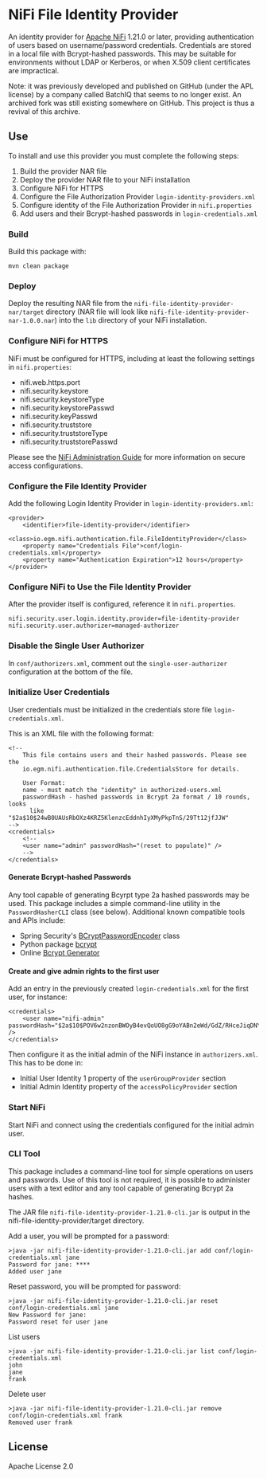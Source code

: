 # NiFi File Identity Provider
An identity provider for [Apache NiFi](https://nifi.apache.org/) 1.21.0 or later, providing authentication of users
based on username/password credentials.  Credentials are stored in a local file with Bcrypt-hashed passwords.
This may be suitable for environments without LDAP or Kerberos, or when X.509 client certificates are impractical.

Note: it was previously developed and published on GitHub (under the APL license) by a company called BatchIQ that
seems to no longer exist. An archived fork was still existing somewhere on GitHub. This project is thus a revival of
this archive.

## Use

To install and use this provider you must complete the following steps:

1. Build the provider NAR file
2. Deploy the provider NAR file to your NiFi installation
3. Configure NiFi for HTTPS
4. Configure the File Authorization Provider `login-identity-providers.xml`
5. Configure identity of the File Authorization Provider in `nifi.properties`
6. Add users and their Bcrypt-hashed passwords in `login-credentials.xml`

### Build

Build this package with:
```
mvn clean package
```

### Deploy

Deploy the resulting NAR file from the `nifi-file-identity-provider-nar/target` directory (NAR file will look 
like `nifi-file-identity-provider-nar-1.0.0.nar`) into the `lib` directory of your NiFi installation.

### Configure NiFi for HTTPS

NiFi must be configured for HTTPS, including at least the following settings in `nifi.properties`:
* nifi.web.https.port
* nifi.security.keystore
* nifi.security.keystoreType
* nifi.security.keystorePasswd
* nifi.security.keyPasswd
* nifi.security.truststore
* nifi.security.truststoreType
* nifi.security.truststorePasswd

Please see the [NiFi Administration Guide](https://nifi.apache.org/docs/nifi-docs/html/administration-guide.html) for more information on secure access configurations.

### Configure the File Identity Provider

Add the following Login Identity Provider in `login-identity-providers.xml`:

```
<provider>
    <identifier>file-identity-provider</identifier>
    <class>io.egm.nifi.authentication.file.FileIdentityProvider</class>
    <property name="Credentials File">conf/login-credentials.xml</property>
    <property name="Authentication Expiration">12 hours</property>
</provider>
```

### Configure NiFi to Use the File Identity Provider

After the provider itself is configured, reference it in `nifi.properties`.

```
nifi.security.user.login.identity.provider=file-identity-provider
nifi.security.user.authorizer=managed-authorizer
```

### Disable the Single User Authorizer

In `conf/authorizers.xml`, comment out the `single-user-authorizer` configuration at the bottom of the file.

### Initialize User Credentials

User credentials must be initialized in the credentials store file `login-credentials.xml`.

This is an XML file with the following format:

```
<!--
    This file contains users and their hashed passwords. Please see the
    io.egm.nifi.authentication.file.CredentialsStore for details.

    User Format:
    name - must match the "identity" in authorized-users.xml
    passwordHash - hashed passwords in Bcrypt 2a format / 10 rounds, looks
      like "$2a$10$24wB0UAUsRbOXz4KRZ5KlenzcEddnhIyXMyPkpTnS/29Tt12jfJJW"
-->
<credentials>
    <!--
    <user name="admin" passwordHash="(reset to populate)" />
    -->
</credentials>
```

#### Generate Bcrypt-hashed Passwords

Any tool capable of generating Bcyrpt type 2a hashed passwords may be used.  This package includes a simple command-line
utility in the `PasswordHasherCLI` class (see below).  Additional known compatible tools and APIs include:

* Spring Security's [BCryptPasswordEncoder](https://docs.spring.io/spring-security/site/docs/current/apidocs/org/springframework/security/crypto/bcrypt/BCryptPasswordEncoder.html) class
* Python package [bcrypt](https://pypi.python.org/pypi/bcrypt/2.0.0)
* Online [Bcrypt Generator](https://appdevtools.com/bcrypt-generator)

#### Create and give admin rights to the first user

Add an entry in the previously created `login-credentials.xml` for the first user, for instance:

```
<credentials>
    <user name="nifi-admin" passwordHash="$2a$10$POV6w2nzonBWOyB4evQoUO8gG9oYABn2eWd/GdZ/RHceJiqDNYWGm" />
</credentials>
```

Then configure it as the initial admin of the NiFi instance in `authorizers.xml`. This has to be done in:
* Initial User Identity 1 property of the `userGroupProvider` section
* Initial Admin Identity property of the `accessPolicyProvider` section

### Start NiFi

Start NiFi and connect using the credentials configured for the initial admin user.

### CLI Tool

This package includes a command-line tool for simple operations on users and passwords.  Use of this tool is not required,
it is possible to administer users with a text editor and any tool capable of generating Bcrypt 2a hashes.

The JAR file `nifi-file-identity-provider-1.21.0-cli.jar` is output in the nifi-file-identity-provider/target directory.

Add a user, you will be prompted for a password:
```
>java -jar nifi-file-identity-provider-1.21.0-cli.jar add conf/login-credentials.xml jane
Password for jane: ****
Added user jane
```

Reset password, you will be prompted for password:
```
>java -jar nifi-file-identity-provider-1.21.0-cli.jar reset conf/login-credentials.xml jane
New Password for jane:
Password reset for user jane
```

List users
```
>java -jar nifi-file-identity-provider-1.21.0-cli.jar list conf/login-credentials.xml
john
jane
frank
```

Delete user
```
>java -jar nifi-file-identity-provider-1.21.0-cli.jar remove conf/login-credentials.xml frank
Removed user frank
```

## License

Apache License 2.0

